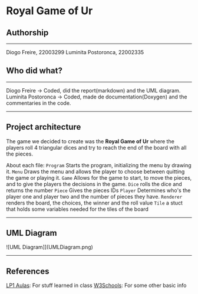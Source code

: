 # Royal Game of Ur

## Authorship

---

Diogo Freire, 22003299
Luminita Postoronca, 22002335

## Who did what?

---

Diogo Freire -> Coded, did the report(markdown) and the UML diagram.
Luminita Postoronca -> Coded, made de documentation(Doxygen) and the commentaries in the code.

---

## Project architecture
The game we decided to create was the **Royal Game of Ur** where the players roll 4 triangular dices and try to reach the end of the board with all the pieces.

About each file:
`Program` Starts the program, initializing the menu by drawing it.
`Menu` Draws the menu and allows the player to choose between quitting the game or playing it.
`Game` Allows for the game to start, to move the pieces, and to give the players the decisions in the game.
`Dice` rolls the dice and returns the number
`Piece` Gives the pieces IDs
`Player` Determines who's the player one and player two and the number of pieces they have.
`Renderer` renders the board, the choices, the winner and the roll value
`Tile` a stuct that holds some variables needed for the tiles of the board

---

## UML Diagram
![UML Diagram]](UMLDiagram.png)

---

## References
[LP1 Aulas](https://github.com/VideojogosLusofona/lp1_2020_aulas): For stuff learned in class
[W3Schools](https://www.w3schools.com/cs/default.asp): For some other basic info
